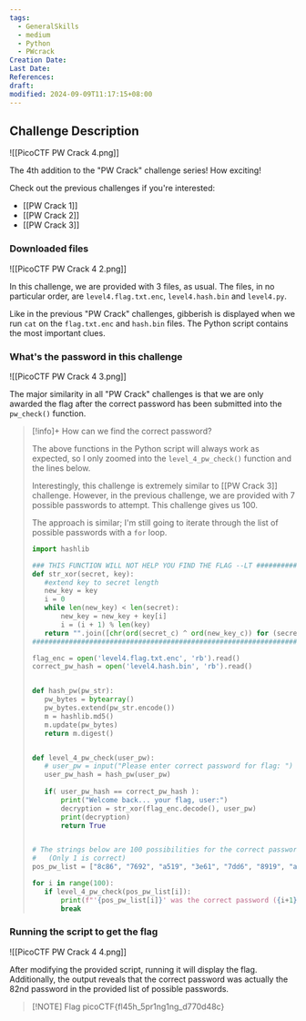 ```yaml
---
tags:
  - GeneralSkills
  - medium
  - Python
  - PWcrack
Creation Date: 
Last Date: 
References: 
draft: 
modified: 2024-09-09T11:17:15+08:00
---
```

## Challenge Description

![[PicoCTF PW Crack 4.png]]

The 4th addition to the "PW Crack" challenge series! How exciting!

Check out the previous challenges if you're interested:
- [[PW Crack 1]]
- [[PW Crack 2]]
- [[PW Crack 3]]

### Downloaded files
![[PicoCTF PW Crack 4 2.png]]

In this challenge, we are provided with 3 files, as usual. The files, in no particular order, are `level4.flag.txt.enc`, `level4.hash.bin` and `level4.py`. 

Like in the previous "PW Crack" challenges, gibberish is displayed when we run `cat` on the `flag.txt.enc` and `hash.bin` files. The Python script contains the most important clues.

### What's the password in this challenge
![[PicoCTF PW Crack 4 3.png]]

The major similarity in all "PW Crack" challenges is that we are only awarded the flag after the correct password has been submitted into the `pw_check()` function. 

>[!info]+ How can we find the correct password?
>
>The above functions in the Python script will always work as expected, so I only zoomed into the `level_4_pw_check()` function and the lines below. 
>
>Interestingly, this challenge is extremely similar to [[PW Crack 3]] challenge. However, in the previous challenge, we are provided with 7 possible passwords to attempt. This challenge gives us 100.
>
>The approach is similar; I'm still going to iterate through the list of possible passwords with a `for` loop.
>
>```python
>import hashlib
>
>### THIS FUNCTION WILL NOT HELP YOU FIND THE FLAG --LT ########################
>def str_xor(secret, key):
>    #extend key to secret length
>    new_key = key
>    i = 0
>    while len(new_key) < len(secret):
>        new_key = new_key + key[i]
>        i = (i + 1) % len(key)        
>    return "".join([chr(ord(secret_c) ^ ord(new_key_c)) for (secret_c,new_key_c) in zip(secret,new_key)])
>###############################################################################
>
>flag_enc = open('level4.flag.txt.enc', 'rb').read()
>correct_pw_hash = open('level4.hash.bin', 'rb').read()
>
>
>def hash_pw(pw_str):
>    pw_bytes = bytearray()
>    pw_bytes.extend(pw_str.encode())
>    m = hashlib.md5()
>    m.update(pw_bytes)
>    return m.digest()
>
>
>def level_4_pw_check(user_pw):
>    # user_pw = input("Please enter correct password for flag: ")
>    user_pw_hash = hash_pw(user_pw)
>    
>    if( user_pw_hash == correct_pw_hash ):
>        print("Welcome back... your flag, user:")
>        decryption = str_xor(flag_enc.decode(), user_pw)
>        print(decryption)
>        return True
>
>
># The strings below are 100 possibilities for the correct password. 
>#   (Only 1 is correct)
>pos_pw_list = ["8c86", "7692", "a519", "3e61", "7dd6", "8919", "aaea", "f34b", "d9a2", "39f7", "626b", "dc78", "2a98", "7a85", "cd15", "80fa", "8571", "2f8a", "2ca6", "7e6b", "9c52", "7423", "a42c", "7da0", "95ab", "7de8", "6537", "ba1e", "4fd4", "20a0", "8a28", "2801", "2c9a", "4eb1", "22a5", "c07b", "1f39", "72bd", "97e9", "affc", "4e41", "d039", "5d30", "d13f", "c264", "c8be", "2221", "37ea", "ca5f", "fa6b", "5ada", "607a", "e469", "5681", "e0a4", "60aa", "d8f8", "8f35", "9474", "be73", "ef80", "ea43", "9f9e", "77d7", "d766", "55a0", "dc2d", "a970", "df5d", "e747", "dc69", "cc89", "e59a", "4f68", "14ff", "7928", "36b9", "eac6", "5c87", "da48", "5c1d", "9f63", "8b30", "5534", "2434", "4a82", "d72c", "9b6b", "73c5", "1bcf", "c739", "6c31", "e138", "9e77", "ace1", "2ede", "32e0", "3694", "fc92", "a7e2"]
>
>for i in range(100):
>    if level_4_pw_check(pos_pw_list[i]):
>        print(f"'{pos_pw_list[i]}' was the correct password ({i+1} out of 100)")
>        break
>
>```

### Running the script to get the flag
![[PicoCTF PW Crack 4 4.png]]

After modifying the provided script, running it will display the flag. Additionally, the output reveals that the correct password was actually the 82nd password in the provided list of possible passwords.

> [!NOTE] Flag
> picoCTF{fl45h_5pr1ng1ng_d770d48c}

